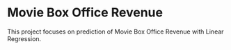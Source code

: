 # Movie Box Office Revenue

This project focuses on prediction of Movie Box Office Revenue with Linear Regression.


